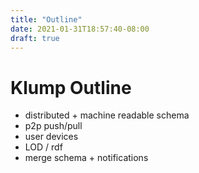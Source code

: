 ```yaml
---
title: "Outline"
date: 2021-01-31T18:57:40-08:00
draft: true
---
```


# Klump Outline

- distributed + machine readable schema
- p2p push/pull
- user devices
- LOD / rdf
- merge schema + notifications


